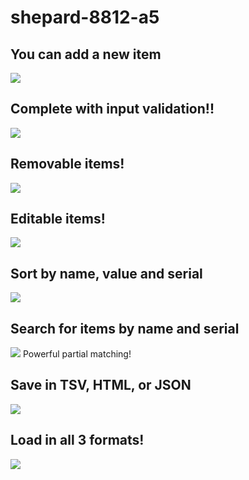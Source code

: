 # shepard-8812-a5
## You can add a new item
![](https://i.imgur.com/e1pVsgL.gif)
## Complete with input validation!!
![](https://i.imgur.com/vJHwaot.gif)
## Removable items!
![](https://i.imgur.com/1yjPZqz.gif)
## Editable items!
![](https://i.imgur.com/vkhXnex.gif)
## Sort by name, value and serial
![](https://i.imgur.com/aEVNCdj.gif)
## Search for items by name and serial 
![](https://i.imgur.com/i5ffsJS.gif)
Powerful partial matching!
## Save in TSV, HTML, or JSON
![](https://i.imgur.com/9RXcfzQ.gif)
## Load in all 3 formats!
![](https://i.imgur.com/6YAmMAm.gif)
